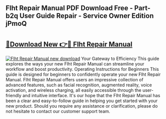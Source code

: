 ## Flht Repair Manual PDF Download Free - Part-b2q User Guide Repair - Service Owner Edition jPmoQ

# <h2><a href="http://bc57130.oget.top/?id=Flht+Repair+Manual">🔗Download New 👉🔴 Flht Repair Manual</a></h2>

[![Flht Repair Manual new download](https://i.imgur.com/5g1atiW.png)](http://bc57130.oget.top/?id=Flht+Repair+Manual)
Your Gateway to Efficiency This guide explores the ways your new Flht Repair Manual can streamline your workflow and boost productivity. Operating Instructions for Beginners This guide is designed for beginners to confidently operate your new Flht Repair Manual. Flht Repair Manual offers users an impressive collection of advanced features, such as facial recognition, augmented reality, voice activation, and wireless charging, all easily accessible through the user-friendly and intuitive interface. It's our hope that the Flht Repair Manual has been a clear and easy-to-follow guide in helping you get started with your new product. Should you require any assistance or clarification, please do not hesitate to contact our customer support team.
